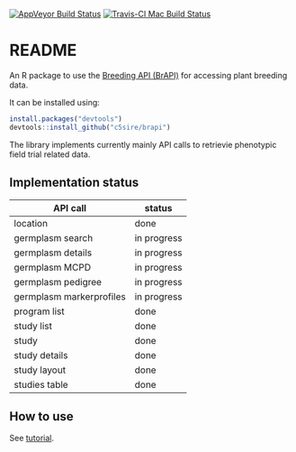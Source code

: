 
<!-- README.md is generated from README.Rmd. Please edit that file -->
[![AppVeyor Build Status](https://ci.appveyor.com/api/projects/status/github/c5sire/brapi?branch=master&svg=true)](https://ci.appveyor.com/project/c5sire/brapi) [![Travis-CI Mac Build Status](https://travis-ci.org/c5sire/brapi.svg?branch=master&label=Mac%20OSX)](https://travis-ci.org/c5sire/brapi)

README
======

An R package to use the [Breeding API (BrAPI)](http://docs.brapi.apiary.io) for accessing plant breeding data.

It can be installed using:

``` r
install.packages("devtools")
devtools::install_github("c5sire/brapi")
```

The library implements currently mainly API calls to retrievie phenotypic field trial related data.

Implementation status
---------------------

| API call                 | status      |
|--------------------------|-------------|
| location                 | done        |
| germplasm search         | in progress |
| germplasm details        | in progress |
| germplasm MCPD           | in progress |
| germplasm pedigree       | in progress |
| germplasm markerprofiles | in progress |
| program list             | done        |
| study list               | done        |
| study                    | done        |
| study details            | done        |
| study layout             | done        |
| studies table            | done        |

How to use
----------

See [tutorial](https://github.com/c5sire/brapi/blob/master/vignettes/tutorial.Rmd).
